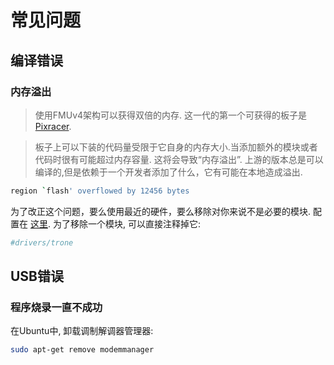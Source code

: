 # 常见问题

## 编译错误

### 内存溢出



> 使用FMUv4架构可以获得双倍的内存. 这一代的第一个可获得的板子是 [Pixracer](http://dev.px4.io/hardware-pixracer.html).




> 板子上可以下装的代码量受限于它自身的内存大小.当添加额外的模块或者代码时很有可能超过内存容量. 这将会导致“内存溢出”. 上游的版本总是可以编译的,但是依赖于一个开发者添加了什么，它有可能在本地造成溢出.

<div class="host-code"></div>

```sh
region `flash' overflowed by 12456 bytes
```

为了改正这个问题，要么使用最近的硬件，要么移除对你来说不是必要的模块. 配置在 [这里](https://github.com/PX4/Firmware/tree/master/cmake/configs). 为了移除一个模块, 可以直接注释掉它:

<div class="host-code"></div>

```cmake
#drivers/trone
```

## USB错误

### 程序烧录一直不成功

在Ubuntu中, 卸载调制解调器管理器:

```sh
sudo apt-get remove modemmanager
```
